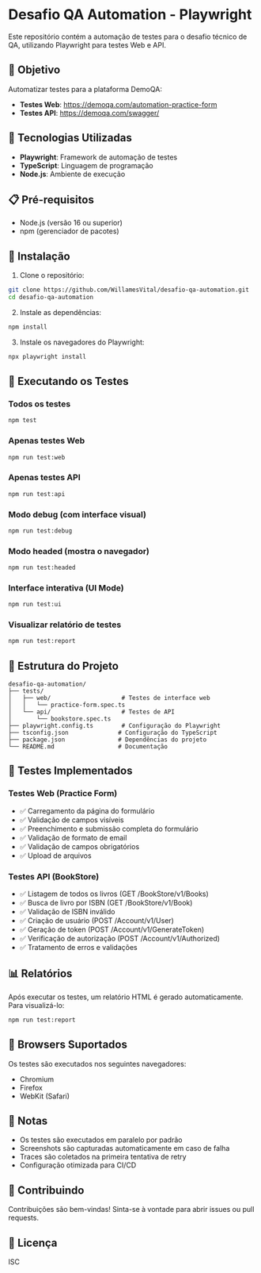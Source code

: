# Desafio QA Automation - Playwright

Este repositório contém a automação de testes para o desafio técnico de QA, utilizando Playwright para testes Web e API.

## 🎯 Objetivo

Automatizar testes para a plataforma DemoQA:
- **Testes Web**: https://demoqa.com/automation-practice-form
- **Testes API**: https://demoqa.com/swagger/

## 🚀 Tecnologias Utilizadas

- **Playwright**: Framework de automação de testes
- **TypeScript**: Linguagem de programação
- **Node.js**: Ambiente de execução

## 📋 Pré-requisitos

- Node.js (versão 16 ou superior)
- npm (gerenciador de pacotes)

## 🔧 Instalação

1. Clone o repositório:
```bash
git clone https://github.com/WillamesVital/desafio-qa-automation.git
cd desafio-qa-automation
```

2. Instale as dependências:
```bash
npm install
```

3. Instale os navegadores do Playwright:
```bash
npx playwright install
```

## 🧪 Executando os Testes

### Todos os testes
```bash
npm test
```

### Apenas testes Web
```bash
npm run test:web
```

### Apenas testes API
```bash
npm run test:api
```

### Modo debug (com interface visual)
```bash
npm run test:debug
```

### Modo headed (mostra o navegador)
```bash
npm run test:headed
```

### Interface interativa (UI Mode)
```bash
npm run test:ui
```

### Visualizar relatório de testes
```bash
npm run test:report
```

## 📁 Estrutura do Projeto

```
desafio-qa-automation/
├── tests/
│   ├── web/                    # Testes de interface web
│   │   └── practice-form.spec.ts
│   └── api/                    # Testes de API
│       └── bookstore.spec.ts
├── playwright.config.ts        # Configuração do Playwright
├── tsconfig.json              # Configuração do TypeScript
├── package.json               # Dependências do projeto
└── README.md                  # Documentação
```

## 🧪 Testes Implementados

### Testes Web (Practice Form)
- ✅ Carregamento da página do formulário
- ✅ Validação de campos visíveis
- ✅ Preenchimento e submissão completa do formulário
- ✅ Validação de formato de email
- ✅ Validação de campos obrigatórios
- ✅ Upload de arquivos

### Testes API (BookStore)
- ✅ Listagem de todos os livros (GET /BookStore/v1/Books)
- ✅ Busca de livro por ISBN (GET /BookStore/v1/Book)
- ✅ Validação de ISBN inválido
- ✅ Criação de usuário (POST /Account/v1/User)
- ✅ Geração de token (POST /Account/v1/GenerateToken)
- ✅ Verificação de autorização (POST /Account/v1/Authorized)
- ✅ Tratamento de erros e validações

## 📊 Relatórios

Após executar os testes, um relatório HTML é gerado automaticamente. Para visualizá-lo:
```bash
npm run test:report
```

## 🎯 Browsers Suportados

Os testes são executados nos seguintes navegadores:
- Chromium
- Firefox
- WebKit (Safari)

## 📝 Notas

- Os testes são executados em paralelo por padrão
- Screenshots são capturadas automaticamente em caso de falha
- Traces são coletados na primeira tentativa de retry
- Configuração otimizada para CI/CD

## 🤝 Contribuindo

Contribuições são bem-vindas! Sinta-se à vontade para abrir issues ou pull requests.

## 📄 Licença

ISC